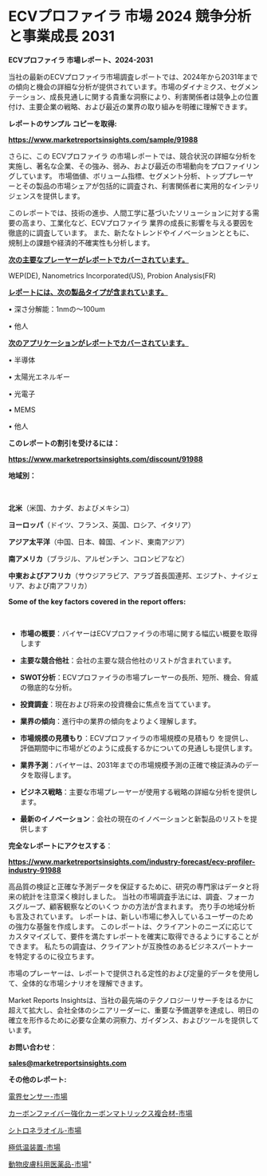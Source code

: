 # ECVプロファイラ 市場 2024 競争分析と事業成長 2031

<strong>ECVプロファイラ 市場レポート、2024-2031</strong>

当社の最新のECVプロファイラ市場調査レポートでは、2024年から2031年までの傾向と機会の詳細な分析が提供されています。市場のダイナミクス、セグメンテーション、成長見通しに関する貴重な洞察により、利害関係者は競争上の位置付け、主要企業の戦略、および最近の業界の取り組みを明確に理解できます。



<strong>レポートのサンプル コピーを取得:</strong> <a href=https://www.marketreportsinsights.com/sample/91988>

<strong><u>https://www.marketreportsinsights.com/sample/91988</u></strong></a>

さらに、この ECVプロファイラ の市場レポートでは、競合状況の詳細な分析を実施し、著名な企業、その強み、弱み、および最近の市場動向をプロファイリングしています。 市場価値、ボリューム指標、セグメント分析、トッププレーヤーとその製品の市場シェアが包括的に調査され、利害関係者に実用的なインテリジェンスを提供します。

このレポートでは、技術の進歩、人間工学に基づいたソリューションに対する需要の高まり、工業化など、ECVプロファイラ 業界の成長に影響を与える要因を徹底的に調査しています。 また、新たなトレンドやイノベーションとともに、規制上の課題や経済的不確実性も分析します。



<strong><u>次の主要なプレーヤーがレポートでカバーされています。</u></strong>

WEP(DE), Nanometrics Incorporated(US), Probion Analysis(FR)



<strong><u><b>レポートには、次の製品タイプが含まれています。</b></u></strong>

• 深さ分解能：1nmの〜100um

• 他人



<strong><u><b>次のアプリケーションがレポートでカバーされています。</b></u></strong>

• 半導体

• 太陽光エネルギー

• 光電子

• MEMS

• 他人



<strong><b>このレポートの割引を受けるには：</b></strong>

<a href=https://www.marketreportsinsights.com/discount/91988>

<strong><u>https://www.marketreportsinsights.com/discount/91988</u></strong></a>



<strong>地域別：</strong>

<strong> </strong>



<strong>北米</strong>（米国、カナダ、およびメキシコ）



<strong>ヨーロッパ</strong>（ドイツ、フランス、英国、ロシア、イタリア）



<strong>アジア太平洋</strong>（中国、日本、韓国、インド、東南アジア）



<strong>南アメリカ</strong>（ブラジル、アルゼンチン、コロンビアなど）



<strong>中東およびアフリカ</strong>（サウジアラビア、アラブ首長国連邦、エジプト、ナイジェリア、および南アフリカ）



<strong>Some of the key factors covered in the report offers:</strong>

<strong> </strong>
<ul>
  <li>

<strong>市場の概要</strong>：バイヤーはECVプロファイラの市場に関する幅広い概要を取得します</li>
  <li>

<strong>主要な競合他社</strong>：会社の主要な競合他社のリストが含まれています。</li>
  <li>

<strong>SWOT分析</strong>：ECVプロファイラの市場プレーヤーの長所、短所、機会、脅威の徹底的な分析。</li>
  <li>

<strong>投資調査</strong>：現在および将来の投資機会に焦点を当てています。</li>
  <li>

<strong>業界の傾向</strong>：進行中の業界の傾向をよりよく理解します。</li>
  <li>

<strong>市場規模の見積もり</strong>：ECVプロファイラの市場規模の見積もり を提供し、評価期間中に市場がどのように成長するかについての見通しも提供します。</li>
  <li>

<strong>業界予測</strong>：バイヤーは、2031年までの市場規模予測の正確で検証済みのデータを取得します。</li>
  <li>

<strong>ビジネス戦略</strong>：主要な市場プレーヤーが使用する戦略の詳細な分析を提供します。</li>
  <li>

<strong>最新のイノベーション</strong>：会社の現在のイノベーションと新製品のリストを提供します</li>
</ul>


<strong>完全なレポートにアクセスする</strong>：

<a href=https://www.marketreportsinsights.com/industry-forecast/ecv-profiler-industry-91988>

<strong><u>https://www.marketreportsinsights.com/industry-forecast/ecv-profiler-industry-91988</u></strong></a>

高品質の検証と正確な予測データを保証するために、研究の専門家はデータと将来の統計を注意深く検討しました。 当社の市場調査手法には、調査、フォーカスグループ、顧客観察などのいくつ かの方法が含まれます。 売り手の地域分析も言及されています。 レポートは、新しい市場に参入しているユーザーのための強力な基盤を作成します。 このレポートは、クライアントのニーズに応じてカスタマイズして、要件を満たすレポートを確実に取得できるようにすることができます。 私たちの調査は、クライアントが互換性のあるビジネスパートナーを特定するのに役立ちます。

市場のプレーヤーは、レポートで提供される定性的および定量的データを使用して、全体的な市場シナリオを理解できます。

Market Reports Insightsは、当社の最先端のテクノロジーリサーチをはるかに超えて拡大し、会社全体のシニアリーダーに、重要な予備選挙を達成し、明日の確立を形作るために必要な企業の洞察力、ガイダンス、およびツールを提供しています。



<strong><b>お問い合わせ</b></strong>：

<a href=mailto:sales@marketreportsinsights.com>

<strong><u>sales@marketreportsinsights.com</u></strong></a>



<strong>その他のレポート:</strong>

<a href=https://www.linkedin.com/pulse/電界センサー-市場-2023-推進要因と成長機会-2030-data-dive-discoveries-24-analysis-fdmxf/>電界センサー-市場</a>

<a href=https://www.linkedin.com/pulse/カーボンファイバー強化カーボンマトリックス複合材-市場-2023-競争分析と事業成長-ggmxf/>カーボンファイバー強化カーボンマトリックス複合材-市場</a>

<a href=https://www.linkedin.com/pulse/シトロネラオイル-市場-2023-年のダイナミクスとビジネストレンド-2030-vmb7c/>シトロネラオイル-市場</a>

<a href=https://www.linkedin.com/pulse/極低温装置-市場-2023-swot-分析と成長率-2030-analytics-achievers-24-analysis-htzaf/>極低温装置-市場</a>

<a href=https://www.linkedin.com/pulse/動物皮膚科用医薬品-市場-2023-swot-分析と最新イノベーション-luctf/>動物皮膚科用医薬品-市場</a>"
